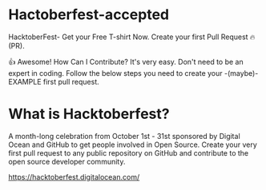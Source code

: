 # Hactoberfest-accepted

HacktoberFest- Get your Free T-shirt Now.
Create your first Pull Request 🔥(PR).

👍 Awesome! How Can I Contribute?
It's very easy. Don't need to be an expert in coding. Follow the below steps you need to create your -(maybe)- EXAMPLE first pull request.

# What is Hacktoberfest?
A month-long celebration from October 1st - 31st sponsored by Digital Ocean and GitHub to get people involved in Open Source. Create your very first pull request to any public repository on GitHub and contribute to the open source developer community.

https://hacktoberfest.digitalocean.com/
